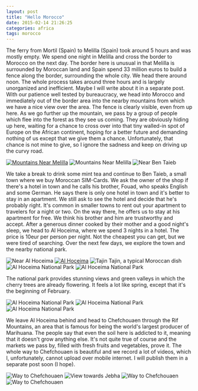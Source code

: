 ```yaml
---
layout: post
title: "Hello Morocco"
date: 2015-02-14 21:26:25
categories: africa
tags: morocco
---
```

The ferry from Mortil (Spain) to Melilla (Spain) took around 5 hours and was mostly empty. We spend one night in Melilla and cross the border to Morocco on the next day. The border here is unusual in that Melilla is surrounded by Moroccan land and Spain spend 33 million euros to build a fence along the border, surrounding the whole city. We head there around noon. The whole process takes around three hours and is largely unorganized and inefficient. Maybe I will write about it in a separate post. With our patience well tested by bureaucracy, we head into Morocco and immediately out of the border area into the nearby mountains from which we have a nice view over the area. The fence is clearly visible, even from up here. As we go further up the mountain, we pass by a group of people which flee into the forest as they see us coming. They are obviously hiding up here, waiting for a chance to cross over into that tiny walled-in spot of Europe on the African continent, hoping for a better future and demanding nothing of us except that we give them a chance. Unfortunately, that chance is not mine to give, so I ignore the sadness and keep on driving up the curvy road.

[1]: https://saschaeglau.com/upload/travel/4/1.jpg "Mountains Near Melilla"
[![][1]][1]
![](https://saschaeglau.com/upload/travel/4/2.jpg "Mountains Near Melilla")
![](https://saschaeglau.com/upload/travel/4/3.jpg "Near Ben Taieb")

We take a break to drink some mint tea and continue to Ben Taieb, a small town where we buy Moroccan SIM-Cards. We ask the owner of the shop if there's a hotel in town and he calls his brother, Fouad, who speaks English and some German. He says there is only one hotel in town and it's better to stay in an apartment. We still ask to see the hotel and decide that he's probably right. It's common in smaller towns to rent out your apartment to travelers for a night or two. On the way there, he offers us to stay at his apartment for free. We think his brother and him are trustworthy and accept. After a generous dinner cooked by their mother and a good night's sleep, we head to Al Hoceima, where we spend 3 nights in a hotel. The price is 10eur per person per night. Not the cheapest you can get, but we were tired of searching. Over the next few days, we explore the town and the nearby national park.

[12]: https://saschaeglau.com/upload/travel/4/12.jpg "Al Hoceima"
![](https://saschaeglau.com/upload/travel/4/4.jpg "Near Al Hoceima")
[![][12]][12]
![](https://saschaeglau.com/upload/travel/4/11.jpg "Tajin")
Tajin, a typical Moroccan dish
![](https://saschaeglau.com/upload/travel/4/5.jpg "Al Hoceima National Park")
![](https://saschaeglau.com/upload/travel/4/6.jpg "Al Hoceima National Park")

The national park provides stunning views and green valleys in which the cherry trees are already flowering. It feels a lot like spring, except that it's the beginning of February.

![](https://saschaeglau.com/upload/travel/4/7.jpg "Al Hoceima National Park")
![](https://saschaeglau.com/upload/travel/4/8.jpg "Al Hoceima National Park")
![](https://saschaeglau.com/upload/travel/4/9.jpg "Al Hoceima National Park")

We leave Al Hoceima behind and head to Chefchouaen through the Rif Mountains, an area that is famous for being the world's largest producer of Marihuana. The people say that even the soil here is addicted to it, meaning that it doesn't grow anything else. It's not quite true of course and the markets we pass by, filled with fresh fruits and vegetables, prove it. The whole way to Chefchouaen is beautiful and we record a lot of videos, which I, unfortunately, cannot upload over mobile internet. I will publish them in a separate post soon (I hope).

![](https://saschaeglau.com/upload/travel/4/10.jpg "Way to Chefchouaen")
![](https://saschaeglau.com/upload/travel/4/13.jpg "View towards Jebha") ![](https://saschaeglau.com/upload/travel/4/14.jpg "Way to Chefchouaen") ![](https://saschaeglau.com/upload/travel/4/15.jpg "Way to Chefchouaen")